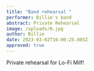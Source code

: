 ```yaml
---
title: "Band rehearsal "
performer: Billie's band
abstract: Private Rehearsal
image: /uploads/0.jpg
author: Billie
date: 2023-03-02T16:00:25.085Z
approved: true
---
```

Private rehearsal for Lo-Fi Milf!
